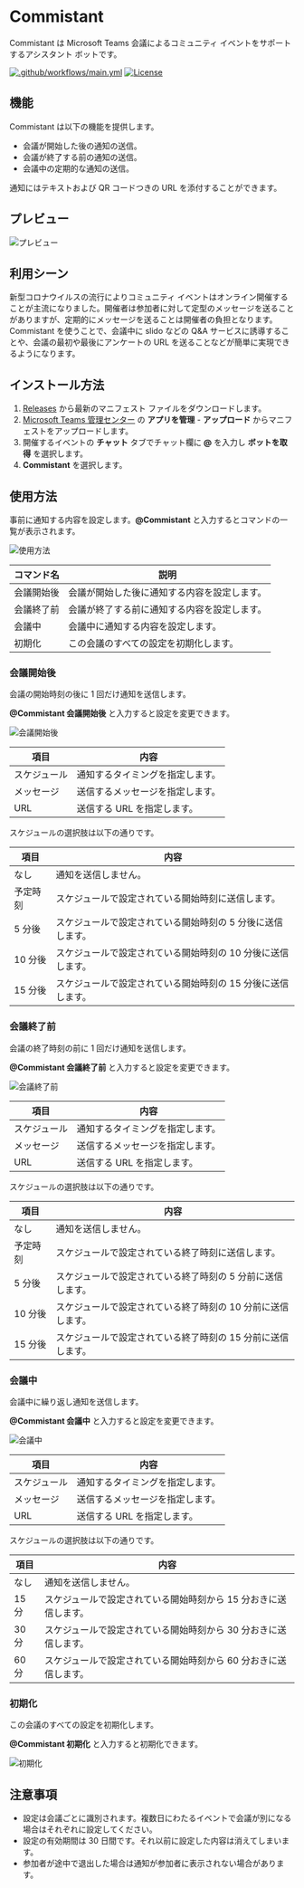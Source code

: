 # Commistant

Commistant は Microsoft Teams 会議によるコミュニティ イベントをサポートするアシスタント ボットです。

[![.github/workflows/main.yml](https://github.com/karamem0/commistant/actions/workflows/main.yml/badge.svg)](https://github.com/karamem0/commistant/actions/workflows/main.yml)
[![License](https://img.shields.io/github/license/karamem0/commistant.svg)](https://github.com/karamem0/commistant/blob/main/LICENSE)

## 機能

Commistant は以下の機能を提供します。

- 会議が開始した後の通知の送信。
- 会議が終了する前の通知の送信。
- 会議中の定期的な通知の送信。

通知にはテキストおよび QR コードつきの URL を添付することができます。

## プレビュー

![プレビュー](./assets/animation.gif)

## 利用シーン

新型コロナウイルスの流行によりコミュニティ イベントはオンライン開催することが主流になりました。開催者は参加者に対して定型のメッセージを送ることがありますが、定期的にメッセージを送ることは開催者の負担となります。Commistant を使うことで、会議中に slido などの Q&A サービスに誘導することや、会議の最初や最後にアンケートの URL を送ることなどが簡単に実現できるようになります。

## インストール方法

1. [Releases](https://github.com/karamem0/commistant/releases) から最新のマニフェスト ファイルをダウンロードします。
1. [Microsoft Teams 管理センター](https://admin.teams.microsoft.com) の **アプリを管理** -  **アップロード** からマニフェストをアップロードします。
1. 開催するイベントの **チャット** タブでチャット欄に **@** を入力し **ボットを取得** を選択します。
1. **Commistant** を選択します。

## 使用方法

事前に通知する内容を設定します。**@Commistant** と入力するとコマンドの一覧が表示されます。

![使用方法](./assets/screenshot1.png)

|コマンド名|説明|
|-|-|
|会議開始後|会議が開始した後に通知する内容を設定します。|
|会議終了前|会議が終了する前に通知する内容を設定します。|
|会議中|会議中に通知する内容を設定します。|
|初期化|この会議のすべての設定を初期化します。|

### 会議開始後

会議の開始時刻の後に 1 回だけ通知を送信します。

**@Commistant 会議開始後** と入力すると設定を変更できます。

![会議開始後](./assets/screenshot2.png)

|項目|内容|
|-|-|
|スケジュール|通知するタイミングを指定します。|
|メッセージ|送信するメッセージを指定します。|
|URL|送信する URL を指定します。|

スケジュールの選択肢は以下の通りです。

|項目|内容|
|-|-|
|なし|通知を送信しません。|
|予定時刻|スケジュールで設定されている開始時刻に送信します。|
|5 分後|スケジュールで設定されている開始時刻の 5 分後に送信します。|
|10 分後|スケジュールで設定されている開始時刻の 10 分後に送信します。|
|15 分後|スケジュールで設定されている開始時刻の 15 分後に送信します。|

### 会議終了前

会議の終了時刻の前に 1 回だけ通知を送信します。

**@Commistant 会議終了前** と入力すると設定を変更できます。

![会議終了前](./assets/screenshot3.png)

|項目|内容|
|-|-|
|スケジュール|通知するタイミングを指定します。|
|メッセージ|送信するメッセージを指定します。|
|URL|送信する URL を指定します。|

スケジュールの選択肢は以下の通りです。

|項目|内容|
|-|-|
|なし|通知を送信しません。|
|予定時刻|スケジュールで設定されている終了時刻に送信します。|
|5 分後|スケジュールで設定されている終了時刻の 5 分前に送信します。|
|10 分後|スケジュールで設定されている終了時刻の 10 分前に送信します。|
|15 分後|スケジュールで設定されている終了時刻の 15 分前に送信します。|

### 会議中

会議中に繰り返し通知を送信します。

**@Commistant 会議中** と入力すると設定を変更できます。

![会議中](./assets/screenshot4.png)

|項目|内容|
|-|-|
|スケジュール|通知するタイミングを指定します。|
|メッセージ|送信するメッセージを指定します。|
|URL|送信する URL を指定します。|

スケジュールの選択肢は以下の通りです。

|項目|内容|
|-|-|
|なし|通知を送信しません。|
|15 分|スケジュールで設定されている開始時刻から 15 分おきに送信します。|
|30 分|スケジュールで設定されている開始時刻から 30 分おきに送信します。|
|60 分|スケジュールで設定されている開始時刻から 60 分おきに送信します。|

### 初期化

この会議のすべての設定を初期化します。

**@Commistant 初期化** と入力すると初期化できます。

![初期化](./assets/screenshot5.png)

## 注意事項

- 設定は会議ごとに識別されます。複数日にわたるイベントで会議が別になる場合はそれぞれに設定してください。
- 設定の有効期間は 30 日間です。それ以前に設定した内容は消えてしまいます。
- 参加者が途中で退出した場合は通知が参加者に表示されない場合があります。
